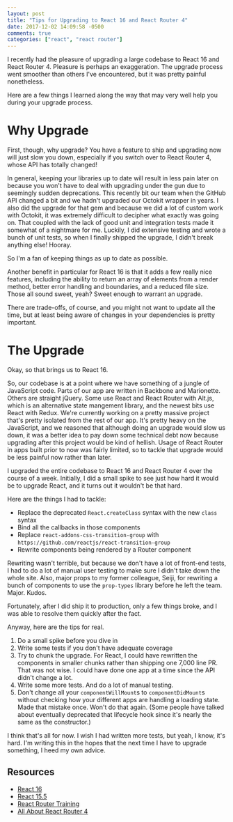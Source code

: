 ```yaml
---
layout: post
title: "Tips for Upgrading to React 16 and React Router 4"
date: 2017-12-02 14:09:58 -0500 
comments: true
categories: ["react", "react router"]
---
```


I recently had the pleasure of upgrading a large codebase to React 16 and
React Router 4. Pleasure is perhaps an exaggeration. The upgrade process
went smoother than others I've encountered, but it was pretty painful nonetheless.

Here are a few things I learned along the way that may very well help you
during your upgrade process. 

# Why Upgrade
First, though, why upgrade? You have a feature to ship and upgrading now will just
slow you down, especially if you switch over to React Router 4, whose API
has totally changed!

In general, keeping your libraries up to date will result in less pain later
on because you won't have to deal with upgrading under the gun due to
seemingly sudden deprecations. This recently bit our team when the GitHub
API changed a bit and we hadn't upgraded our Octokit wrapper in years. I
also did the upgrade for that gem and because we did a lot of custom work
with Octokit, it was extremely difficult to decipher what exactly was going
on. That coupled with the lack of good unit and integration tests made it
somewhat of a nightmare for me. Luckily, I did extensive testing and wrote
a bunch of unit tests, so when I finally shipped the upgrade, I didn't break
anything else! Hooray.

So I'm a fan of keeping things as up to date as possible.

Another benefit in particular for React 16 is that it adds a few really nice
features, including the ability to return an array of elements from a render
method, better error handling and boundaries, and a reduced file size. Those
all sound sweet, yeah? Sweet enough to warrant an upgrade.

There are
trade-offs, of course, and you might not want to update all the time, but at
least being aware of changes in your dependencies is pretty important. 

# The Upgrade

Okay, so that brings us to React 16.

So, our codebase is at a point where
we have something of a jungle of JavaScript code. Parts of our app are
written in Backbone and Marionette. Others are straight jQuery. Some use
React and React Router with Alt.js, which is an alternative state mangement library, and the
newest bits use React with Redux. We're currently working on a pretty
massive project that's pretty isolated from the rest of our app. It's pretty
heavy on the JavaScript, and we reasoned that although doing an upgrade
would slow us down, it was a better idea to pay down some technical debt now
because upgrading after this project would be kind of hellish. Usage of
React Router in apps built prior to now was fairly limited, so to tackle
that upgrade would be less painful now rather than later.

I upgraded the entire codebase to React 16 and React Router 4 over the
course of a week. Initially, I did a small spike to see just how hard it
would be to upgrade React, and it turns out it wouldn't be that hard.

Here are the things I had to tackle:
- Replace the deprecated `React.createClass` syntax with the new `class`
  syntax
- Bind all the callbacks in those components
- Replace `react-addons-css-transition-group` with `https://github.com/reactjs/react-transition-group`
- Rewrite components being rendered by a Router component

Rewriting wasn't terrible, but
because we don't have a lot of front-end tests, I had to do a lot of manual
user testing to make sure I didn't take down the whole site. Also, major
props to my former colleague, Seiji, for rewriting a bunch of components to
use the `prop-types` library before he left the team. Major. Kudos.

Fortunately, after I did ship it to production, only a few things broke, and
I was able to resolve them quickly after the fact. 

Anyway, here are the tips for real.

1. Do a small spike before you dive in
2. Write some tests if you don't have adequate coverage
3. Try to chunk the upgrade. For React, I could have rewritten the
   components in smaller chunks rather than shipping one 7,000 line PR. That
   was not wise. I could have done one app at a time since the API didn't
   change a lot.
4. Write some more tests. And do a lot of manual testing.
5. Don't change all your `componentWillMount`s to `componentDidMount`s
   without checking how your different apps are handling a loading state.
   Made that mistake once. Won't do that again. (Some people have talked
   about eventually deprecated that lifecycle hook since it's nearly the
   same as the constructor.)

I think that's all for now. I wish I had written more tests, but yeah, I
know, it's hard. I'm writing this in the hopes that the next time I have to
upgrade something, I heed my own advice.


## Resources
- [React 16](https://reactjs.org/blog/2017/09/26/react-v16.0.html)
- [React 15.5](https://reactjs.org/blog/2017/04/07/react-v15.5.0.html#discontinuing-support-for-react-addons)
- [React Router Training](https://reacttraining.com/react-router/)
- [All About React Router 4](https://css-tricks.com/react-router-4/)
